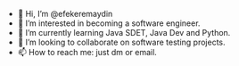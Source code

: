 - 👋 Hi, I’m @efekeremaydin
- 👀 I’m interested in becoming a software engineer.
- 🌱 I’m currently learning Java SDET, Java Dev and Python.
- 💞️ I’m looking to collaborate on software testing projects.
- 📫 How to reach me: just dm or email.

<!---
efekeremaydin/efekeremaydin is a ✨ special ✨ repository because its `README.md` (this file) appears on your GitHub profile.
You can click the Preview link to take a look at your changes.
--->
